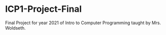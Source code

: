 # ICP1-Project-Final
Final Project for year 2021 of Intro to Computer Programming taught by Mrs. Woldseth.


